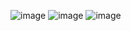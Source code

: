 ![image](https://github.com/nischal108/animated-landing-page/assets/99738369/f6a62e32-73e5-4a74-b14c-eee19c9bdb97)
![image](https://github.com/nischal108/animated-landing-page/assets/99738369/3a287f57-0409-4a17-bbb3-ee9ee3d23013)
![image](https://github.com/nischal108/animated-landing-page/assets/99738369/a4f9c896-cf42-4454-9cab-59d9ac40857b)

